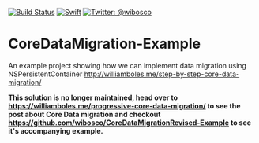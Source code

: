 [![Build Status](https://travis-ci.org/wibosco/CoreDataMigration-Example.svg)](https://travis-ci.org/wibosco/CoreDataMigration-Example)
<a href="https://swift.org"><img src="https://img.shields.io/badge/Swift-4.0-orange.svg?style=flat" alt="Swift" /></a>
<a href="https://twitter.com/wibosco"><img src="https://img.shields.io/badge/twitter-@wibosco-blue.svg?style=flat" alt="Twitter: @wibosco" /></a>

# CoreDataMigration-Example
An example project showing how we can implement data migration using NSPersistentContainer http://williamboles.me/step-by-step-core-data-migration/

**This solution is no longer maintained, head over to https://williamboles.me/progressive-core-data-migration/ to see the post about Core Data migration and checkout https://github.com/wibosco/CoreDataMigrationRevised-Example to see it's accompanying example.**
